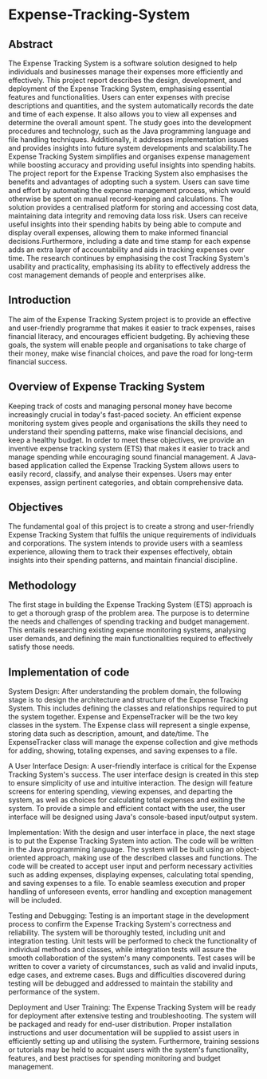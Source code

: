# Expense-Tracking-System
## Abstract
The Expense Tracking System is a software solution designed to help individuals and businesses manage their expenses more efficiently and effectively. This project report describes the design, development, and deployment of the Expense Tracking System, emphasising essential features and functionalities. Users can enter expenses with precise descriptions and quantities, and the system automatically records the date and time of each expense. It also allows you to view all expenses and determine the overall amount spent. The study goes into the development procedures and technology, such as the Java programming language and file handling techniques. Additionally, it addresses implementation issues and provides insights into future system developments and scalability.The Expense Tracking System simplifies and organises expense management while boosting accuracy and providing useful insights into spending habits. The project report for the Expense Tracking System also emphasises the benefits and advantages of adopting such a system. Users can save time and effort by automating the expense management process, which would otherwise be spent on manual record-keeping and calculations. The solution provides a centralised platform for storing and accessing cost data, maintaining data integrity and removing data loss risk. Users can receive useful insights into their spending habits by being able to compute and display overall expenses, allowing them to make informed financial decisions.Furthermore, including a date and time stamp for each expense adds an extra layer of accountability and aids in tracking expenses over time. The research continues by emphasising the cost Tracking System's usability and practicality, emphasising its ability to effectively address the cost management demands of people and enterprises alike.
## Introduction
The aim of the Expense Tracking System project is to provide an effective and user-friendly programme that makes it easier to track expenses, raises financial literacy, and encourages efficient budgeting. By achieving these goals, the system will enable people and organisations to take charge of their money, make wise financial choices, and pave the road for long-term financial success.
## Overview of Expense Tracking System
Keeping track of costs and managing personal money have become increasingly crucial in today's fast-paced society. An efficient expense monitoring system gives people and organisations the skills they need to understand their spending patterns, make wise financial decisions, and keep a healthy budget. In order to meet these objectives, we provide an inventive expense tracking system (ETS) that makes it easier to track and manage spending while encouraging sound financial management. A Java-based application called the Expense Tracking System allows users to easily record, classify, and analyse their expenses. Users may enter expenses, assign pertinent categories, and obtain comprehensive data.
## Objectives
The fundamental goal of this project is to create a strong and user-friendly Expense Tracking System that fulfils the unique requirements of individuals and corporations. The system intends to provide users with a seamless experience, allowing them to track their expenses effectively, obtain insights into their spending patterns, and maintain financial discipline.
## Methodology
The first stage in building the Expense Tracking System (ETS) approach is to get a thorough grasp of the problem area. The purpose is to determine the needs and challenges of spending tracking and budget management. This entails researching existing expense monitoring systems, analysing user demands, and defining the main functionalities required to effectively satisfy those needs.
## Implementation of code
System Design: After understanding the problem domain, the following stage is to design the architecture and structure of the Expense Tracking System. This includes defining the classes and relationships required to put the system together. Expense and ExpenseTracker will be the two key classes in the system. The Expense class will represent a single expense, storing data such as description, amount, and date/time. The ExpenseTracker class will manage the expense collection and give methods for adding, showing, totaling expenses, and saving expenses to a file.

A User Interface Design: A user-friendly interface is critical for the Expense Tracking System's success. The user interface design is created in this step to ensure simplicity of use and intuitive interaction. The design will feature screens for entering spending, viewing expenses, and departing the system, as well as choices for calculating total expenses and exiting the system. To provide a simple and efficient contact with the user, the user interface will be designed using Java's console-based input/output system.

Implementation: With the design and user interface in place, the next stage is to put the Expense Tracking System into action. The code will be written in the Java programming language. The system will be built using an object-oriented approach, making use of the described classes and functions. The code will be created to accept user input and perform necessary activities such as adding expenses, displaying expenses, calculating total spending, and saving expenses to a file. To enable seamless execution and proper handling of unforeseen events, error handling and exception management will be included.

Testing and Debugging: Testing is an important stage in the development process to confirm the Expense Tracking System's correctness and reliability. The system will be thoroughly tested, including unit and integration testing. Unit tests will be performed to check the functionality of individual methods and classes, while integration tests will assure the smooth collaboration of the system's many components. Test cases will be written to cover a variety of circumstances, such as valid and invalid inputs, edge cases, and extreme cases. Bugs and difficulties discovered during testing will be debugged and addressed to maintain the stability and performance of the system.

Deployment and User Training: The Expense Tracking System will be ready for deployment after extensive testing and troubleshooting. The system will be packaged and ready for end-user distribution. Proper installation instructions and user documentation will be supplied to assist users in efficiently setting up and utilising the system. Furthermore, training sessions or tutorials may be held to acquaint users with the system's functionality, features, and best practises for spending monitoring and budget management.
